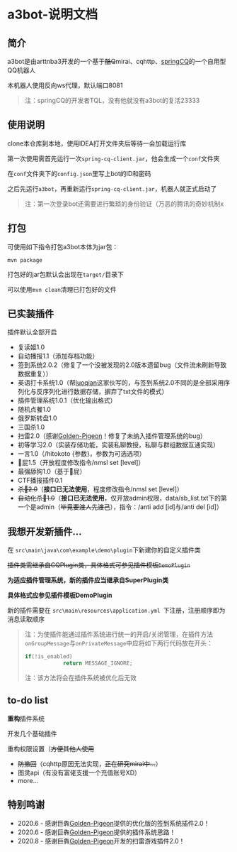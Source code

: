 # a3bot-说明文档
## 简介
a3bot是由arttnba3开发的一个基于~~酷Q~~mirai、cqhttp、[springCQ](https://github.com/lz1998/Spring-CQ)的一个自用型QQ机器人

本机器人使用反向ws代理，默认端口8081

> 注：springCQ的开发者TQL，没有他就没有a3bot的复活23333

## 使用说明
 clone本仓库到本地，使用IDEA打开文件夹后等待一会加载运行库

第一次使用需首先运行一次```spring-cq-client.jar```，他会生成一个```conf```文件夹

在```conf```文件夹下的```config.json```里写上bot的ID和密码

之后先运行```a3bot```，再重新运行```spring-cq-client.jar```，机器人就正式启动了

> 注：第一次登录bot还需要进行繁琐的身份验证（万恶的腾讯的奇妙机制x

## 打包
可使用如下指令打包a3bot本体为jar包：

```mvn package```

打包好的jar包默认会出现在```target/```目录下

可以使用```mvn clean```清理已打包好的文件

## 已实装插件
插件默认全部开启

- 复读姬1.0
- 自动播报1.1（添加存档功能）
- 签到系统2.0.2（修复了一个没被发现的2.0版本遗留bug（文件流未刷新导致数据重复））
- 英语打卡系统1.0（帮[luoqian](https://github.com/luoq1an)这家伙写的，与签到系统2.0不同的是全部采用序列化与反序列化进行数据存储，摒弃了txt文件的模式）
- 插件管理系统1.0.1（优化输出格式）
- 随机点餐1.0
- 俄罗斯转盘1.0
- 三国杀1.0
- 扫雷2.0（感谢[Golden-Pigeon](https://github.com/Golden-Pigeon)！修复了未纳入插件管理系统的bug）
- 初等学习2.0（实装存储功能，实装私聊教授，私聊与群组数据互通实现）
- 一言1.0（/hitokoto {参数}，参数为可选选项）
- 🌈屁1.5（开放程度修改指令/nmsl set [level]）
- 最强舔狗1.0（基于🌈屁）
- CTF播报插件0.1
- ~~杀🐎2.0~~（**接口已无法使用**，程度修改指令/nmsl set [level]）
- ~~自动化杀🐎1.0~~（**接口已无法使用**，仅开放admin权限，data/sb_list.txt下的第一个是admin（~~毕竟要渡人先渡己~~），指令：/anti add [id]与/anti del [id]）

## 我想开发新插件...

在 ```src\main\java\com\example\demo\plugin```下新建你的自定义插件类

~~插件类需继承自CQPlugin类，具体格式可参见插件模板```DemoPlugin```~~

**为适应插件管理系统，新的插件应当继承自SuperPlugin类**

**具体格式应参见插件模板DemoPlugin**

新的插件需要在 ```src\main\resources\application.yml ```下注册，注册顺序即为消息读取顺序

> 注：为使插件能通过插件系统进行统一的开启/关闭管理，在插件方法```onGroupMessage```与```onPrivateMessage```中应将如下两行代码放在开头：
>
> ```java
> if(!is_enabled)
>             return MESSAGE_IGNORE;
> ```
>
> 注：该方法将会在插件系统被优化后无效

## to-do list
**重构**插件系统

开发几个基础插件

重构权限设置（~~方便其他人使用~~

- ~~防撤回~~（cqhttp原因无法实现，~~正在研究mirai中...~~）
- 图灵api（有没有富佬支援一个充值账号XD）
- more...

## 特别鸣谢

- 2020.6 - 感谢巨犇[Golden-Pigeon](https://github.com/Golden-Pigeon)提供的优化版的签到系统插件2.0！
- 2020.6 - 感谢巨犇[Golden-Pigeon](https://github.com/Golden-Pigeon)提供的插件系统思路！
- 2020.8 - 感谢巨犇[Golden-Pigeon](https://github.com/Golden-Pigeon)开发的扫雷游戏插件2.0！